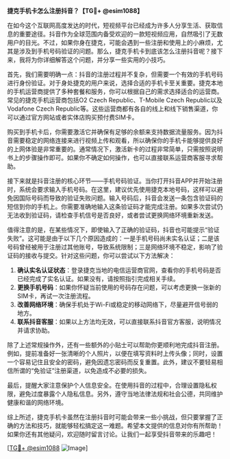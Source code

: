 **捷克手机卡怎么注册抖音？【TG💪+ @esim1088】**

在如今这个互联网高度发达的时代，短视频平台已经成为许多人分享生活、获取信息的重要途径。抖音作为全球范围内备受欢迎的一款短视频应用，自然吸引了无数用户的目光。不过，如果你身在捷克，可能会遇到一些注册和使用上的小麻烦，尤其是涉及到手机号码验证的问题。那么，捷克手机卡到底该怎么注册抖音呢？接下来，我将为你详细解答这个问题，并分享一些实用的小技巧。

首先，我们需要明确一点：抖音的注册过程并不复杂，但需要一个有效的手机号码进行身份验证。对于身处捷克的用户来说，选择合适的手机卡至关重要。捷克本地的手机运营商提供了多种套餐和服务，你可以根据自己的需求选择适合的运营商。常见的捷克手机运营商包括O2 Czech Republic、T-Mobile Czech Republic以及Vodafone Czech Republic等。这些运营商都有各自的线上和线下销售渠道，你可以通过官方网站或者实体店购买预付费SIM卡。

购买到手机卡后，你需要激活它并确保有足够的余额来支持数据流量服务。因为抖音需要稳定的网络连接来进行视频上传和观看，所以确保你的手机卡能够提供良好的上网体验是非常重要的。通常情况下，激活新卡的过程非常简单，只需按照说明书上的步骤操作即可。如果你不确定如何操作，也可以直接联系运营商客服寻求帮助。

接下来就是抖音注册的核心环节——手机号码验证。当你打开抖音APP并开始注册时，系统会要求输入手机号码。在这里，建议优先使用捷克本地号码，这样可以避免因国际号码而导致的验证失败问题。输入号码后，抖音会发送一条包含验证码的短信到你的手机上。你需要准确地输入这条验证码才能完成注册。如果多次尝试仍无法收到验证码，请检查手机信号是否良好，或者尝试更换网络环境重新发送。

值得注意的是，在某些情况下，即使输入了正确的验证码，抖音也可能提示“验证失败”。这可能是由于以下几个原因造成的：一是手机号码尚未实名认证；二是该号码曾经被用于注册过其他账号，导致系统限制；三是网络环境不稳定，影响了验证码的接收与提交。针对这些问题，你可以尝试以下方法解决：

1. **确认实名认证状态**：登录捷克当地的电信运营商官网，查看你的手机号码是否已经完成了实名认证。如果没有，请按照指引完成相关手续。
2. **更换手机号码**：如果你怀疑当前使用的号码存在问题，可以考虑更换一张新的SIM卡，再试一次注册流程。
3. **改善网络环境**：确保手机处于Wi-Fi或稳定的移动网络下，尽量避开信号弱的地方。
4. **联系抖音客服**：如果以上方法均无效，可以直接联系抖音官方客服，说明情况并请求协助。

除了上述常规操作外，还有一些额外的小贴士可以帮助你更顺利地完成抖音注册。例如，提前准备好一张清晰的个人照片，以便在填写资料时上传头像；同时，设置一个容易记住且安全的密码，避免因遗忘密码而反复重置。此外，建议不要轻易相信所谓的“免验证”注册渠道，以免造成不必要的损失。

最后，提醒大家注意保护个人信息安全。在使用抖音的过程中，合理设置隐私权限，避免过度暴露个人隐私信息。另外，遵守当地法律法规和社会公德，共同维护健康和谐的网络环境。

综上所述，捷克手机卡虽然在注册抖音时可能会带来一些小挑战，但只要掌握了正确的方法和技巧，就能够轻松搞定这一难题。希望本文提供的信息对你有所帮助！如果你还有其他疑问，欢迎随时留言讨论。让我们一起享受抖音带来的乐趣吧！

[[TG💪+ @esim1088](https://t.me/s/esim1088) ![Image](https://i.postimg.cc/4NQfJmqS/Snipaste-2025-05-13-00-14-12.png)]